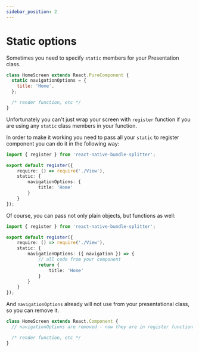```yaml
---
sidebar_position: 2
---
```


# Static options

Sometimes you need to specify `static` members for your Presentation class.

```javascript
class HomeScreen extends React.PureComponent {
  static navigationOptions = {
    title: 'Home',
  };

  /* render function, etc */
}
```

Unfortunately you can't just wrap your screen with `register` function if you are using any `static` class members in your function.

In order to make it working you need to pass all your `static` to register component you can do it in the following way:

```ts
import { register } from 'react-native-bundle-splitter';

export default register({ 
    require: () => require('./View'), 
    static: { 
        navigationOptions: { 
            title: 'Home' 
        } 
    } 
});
```

Of course, you can pass not only plain objects, but functions as well:

```ts
import { register } from 'react-native-bundle-splitter';

export default register({ 
    require: () => require('./View'), 
    static: { 
        navigationOptions: ({ navigation }) => { 
            // all code from your component
            return {
                title: 'Home' 
            }
        } 
    } 
});
```

And `navigationOptions` already will not use from your presentational class, so you can remove it.

```ts
class HomeScreen extends React.Component {
  // navigationOptions are removed - now they are in register function

  /* render function, etc */
}
```